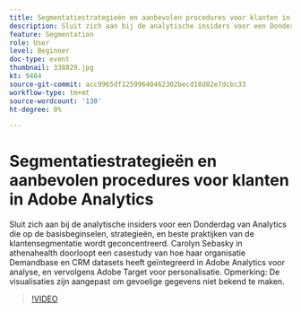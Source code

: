 ```yaml
---
title: Segmentatiestrategieën en aanbevolen procedures voor klanten in Adobe Analytics
description: Sluit zich aan bij de analytische insiders voor een Donderdag van Analytics die op de basisbeginselen, strategieën, en beste praktijken van de klantensegmentatie wordt geconcentreerd. Carolyn Sebasky in athenahealth doorloopt een casestudy van hoe haar organisatie Demandbase en CRM datasets heeft geïntegreerd in Adobe Analytics voor analyse, en vervolgens Adobe Target voor personalisatie. Opmerking - De visualisaties zijn aangepast om gevoelige gegevens niet bekend te maken.
feature: Segmentation
role: User
level: Beginner
doc-type: event
thumbnail: 338829.jpg
kt: 9404
source-git-commit: acc9965df12599640462302becd18d82e7dcbc33
workflow-type: tm+mt
source-wordcount: '130'
ht-degree: 0%

---
```



# Segmentatiestrategieën en aanbevolen procedures voor klanten in Adobe Analytics

Sluit zich aan bij de analytische insiders voor een Donderdag van Analytics die op de basisbeginselen, strategieën, en beste praktijken van de klantensegmentatie wordt geconcentreerd. Carolyn Sebasky in athenahealth doorloopt een casestudy van hoe haar organisatie Demandbase en CRM datasets heeft geïntegreerd in Adobe Analytics voor analyse, en vervolgens Adobe Target voor personalisatie. Opmerking: De visualisaties zijn aangepast om gevoelige gegevens niet bekend te maken.

>[!VIDEO](https://video.tv.adobe.com/v/338829/?quality=12&learn=on)
